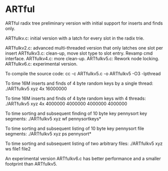 ARTful
======

ARTful radix tree preliminary version with initial support for inserts and finds only.

ARTfulkv.c:	initial version with a latch for every slot in the radix trie.

ARTfulkv2.c: advanced multi-threaded version that only latches one slot per insert
ARTfulkv3.c: clean-up, move slot type to slot entry. Revamp cmd interface.
ARTfulkv4.c: more clean-up.
ARTfulkv5.c: Rework node locking.
ARTfulkv6.c: experimental version.

To compile the source code:
cc -c ARTfulkv5.c -o ARTfulkv5 -O3 -lpthread

To time 16M inserts and finds of 4 byte random keys by a single thread:
./ARTfulkv5 xyz 4x 16000000

To time 16M inserts and finds of 4 byte random keys with 4 threads:
./ARTfulkv5 xyz 4x 4000000 4000000 4000000 4000000

To time sorting and subsequent finding of 10 byte key pennysort key segments:
./ARTfulkv5 xyz wf pennysortkeys*

To time sorting and subsequent listing of 10 byte key pennysort file segments:
./ARTfulkv5 xyz ps pennysort*

To time sorting and subsequent listing of two arbitrary files:
./ARTfulkv5 xyz ws file1 file2

An experimental version ARTfulkv6.c has better performance and a smaller footprint than ARTfulkv5.
